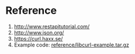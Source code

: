 # Reference

1. http://www.restapitutorial.com/
2. http://www.json.org/
3. https://curl.haxx.se/
4. Example code: [reference/libcurl-example.tar.gz](/reference/libcurl-example.tar.gz)
